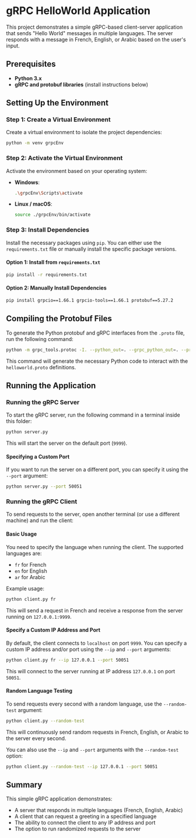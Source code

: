 # gRPC HelloWorld Application

This project demonstrates a simple gRPC-based client-server application that sends "Hello World" messages in multiple languages. The server responds with a message in French, English, or Arabic based on the user's input.

## Prerequisites

- **Python 3.x**
- **gRPC and protobuf libraries** (install instructions below)

## Setting Up the Environment

### Step 1: Create a Virtual Environment

Create a virtual environment to isolate the project dependencies:

```bash
python -m venv grpcEnv
```

### Step 2: Activate the Virtual Environment

Activate the environment based on your operating system:

- **Windows**:
  ```bash
  .\grpcEnv\Scripts\activate
  ```
  
- **Linux / macOS**:
  ```bash
  source ./grpcEnv/bin/activate
  ```

### Step 3: Install Dependencies

Install the necessary packages using `pip`. You can either use the `requirements.txt` file or manually install the specific package versions.

#### Option 1: Install from `requirements.txt`

```bash
pip install -r requirements.txt
```

#### Option 2: Manually Install Dependencies

```bash
pip install grpcio==1.66.1 grpcio-tools==1.66.1 protobuf==5.27.2
```

## Compiling the Protobuf Files

To generate the Python protobuf and gRPC interfaces from the `.proto` file, run the following command:

```bash
python -m grpc_tools.protoc -I. --python_out=. --grpc_python_out=. --proto_path=..\..\protos helloworld.proto
```

This command will generate the necessary Python code to interact with the `helloworld.proto` definitions.

## Running the Application

### Running the gRPC Server

To start the gRPC server, run the following command in a terminal inside this folder:

```bash
python server.py
```

This will start the server on the default port (`9999`).

#### Specifying a Custom Port

If you want to run the server on a different port, you can specify it using the `--port` argument:

```bash
python server.py --port 50051
```

### Running the gRPC Client

To send requests to the server, open another terminal (or use a different machine) and run the client:

#### Basic Usage

You need to specify the language when running the client. The supported languages are:

- `fr` for French
- `en` for English
- `ar` for Arabic

Example usage:

```bash
python client.py fr
```

This will send a request in French and receive a response from the server running on `127.0.0.1:9999`.

#### Specify a Custom IP Address and Port

By default, the client connects to `localhost` on port `9999`. You can specify a custom IP address and/or port using the `--ip` and `--port` arguments:

```bash
python client.py fr --ip 127.0.0.1 --port 50051
```

This will connect to the server running at IP address `127.0.0.1` on port `50051`.

#### Random Language Testing

To send requests every second with a random language, use the `--random-test` argument:

```bash
python client.py --random-test
```

This will continuously send random requests in French, English, or Arabic to the server every second.

You can also use the `--ip` and `--port` arguments with the `--random-test` option:

```bash
python client.py --random-test --ip 127.0.0.1 --port 50051
```

## Summary

This simple gRPC application demonstrates:

- A server that responds in multiple languages (French, English, Arabic)
- A client that can request a greeting in a specified language
- The ability to connect the client to any IP address and port
- The option to run randomized requests to the server


